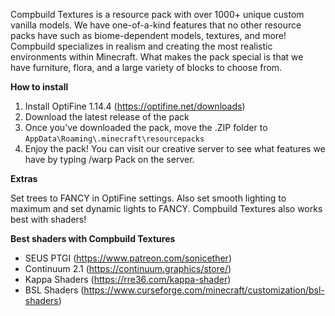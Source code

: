 Compbuild Textures is a resource pack with over 1000+ unique custom vanilla models. We have one-of-a-kind features that no other resource packs have such as biome-dependent models, textures, and more! Compbuild specializes in realism and creating the most realistic environments within Minecraft. What makes the pack special is that we have furniture, flora, and a large variety of blocks to choose from.

**How to install**

1. Install OptiFine 1.14.4 (https://optifine.net/downloads)
2. Download the latest release of the pack
3. Once you've downloaded the pack, move the .ZIP folder to `AppData\Roaming\.minecraft\resourcepacks`
4. Enjoy the pack! You can visit our creative server to see what features we have by typing /warp Pack on the server.

**Extras**

Set trees to FANCY in OptiFine settings. Also set smooth lighting to maximum and set dynamic lights to FANCY. Compbuild Textures also works best with shaders!

**Best shaders with Compbuild Textures**

+ SEUS PTGI (https://www.patreon.com/sonicether)
+ Continuum 2.1 (https://continuum.graphics/store/)
+ Kappa Shaders (https://rre36.com/kappa-shader)
+ BSL Shaders (https://www.curseforge.com/minecraft/customization/bsl-shaders)
